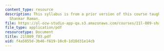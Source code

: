 ```yaml
---
content_type: resource
description: This syllabus is from a prior version of this course taught by Professor
  Shankar Raman.
file: https://ol-ocw-studio-app-qa.s3.amazonaws.com/courses/21l-009-shakespeare-spring-2004/f4a5855d3b46f61910c01d18d31e14cb_21l009_f03.pdf
file_type: application/pdf
resourcetype: Document
title: 21l009_f03.pdf
uid: f4a5855d-3b46-f619-10c0-1d18d31e14cb
---
```

